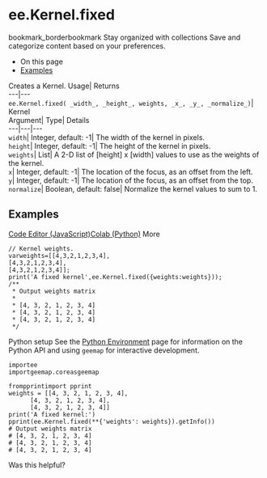  
#  ee.Kernel.fixed
bookmark_borderbookmark Stay organized with collections  Save and categorize content based on your preferences.
  * On this page
  * [Examples](https://developers.google.com/earth-engine/apidocs/ee-kernel-fixed#examples)


Creates a Kernel. 
Usage| Returns  
---|---  
`ee.Kernel.fixed( _width_, _height_, weights, _x_, _y_, _normalize_)`| Kernel  
Argument| Type| Details  
---|---|---  
`width`| Integer, default: -1| The width of the kernel in pixels.  
`height`| Integer, default: -1| The height of the kernel in pixels.  
`weights`| List| A 2-D list of [height] x [width] values to use as the weights of the kernel.  
`x`| Integer, default: -1| The location of the focus, as an offset from the left.  
`y`| Integer, default: -1| The location of the focus, as an offset from the top.  
`normalize`| Boolean, default: false| Normalize the kernel values to sum to 1.  
## Examples
[Code Editor (JavaScript)](https://developers.google.com/earth-engine/apidocs/ee-kernel-fixed#code-editor-javascript-sample)[Colab (Python)](https://developers.google.com/earth-engine/apidocs/ee-kernel-fixed#colab-python-sample) More
```
// Kernel weights.
varweights=[[4,3,2,1,2,3,4],
[4,3,2,1,2,3,4],
[4,3,2,1,2,3,4]];
print('A fixed kernel',ee.Kernel.fixed({weights:weights}));
/**
 * Output weights matrix
 *
 * [4, 3, 2, 1, 2, 3, 4]
 * [4, 3, 2, 1, 2, 3, 4]
 * [4, 3, 2, 1, 2, 3, 4]
 */
```
Python setup
See the [ Python Environment](https://developers.google.com/earth-engine/guides/python_install) page for information on the Python API and using `geemap` for interactive development.
```
importee
importgeemap.coreasgeemap
```
```
frompprintimport pprint
weights = [[4, 3, 2, 1, 2, 3, 4],
      [4, 3, 2, 1, 2, 3, 4],
      [4, 3, 2, 1, 2, 3, 4]]
print('A fixed kernel:')
pprint(ee.Kernel.fixed(**{'weights': weights}).getInfo())
# Output weights matrix
# [4, 3, 2, 1, 2, 3, 4]
# [4, 3, 2, 1, 2, 3, 4]
# [4, 3, 2, 1, 2, 3, 4]
```

Was this helpful?
